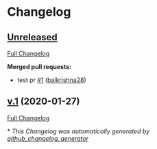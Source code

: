 # Changelog

## [Unreleased](https://github.com/balkrishna28/TestVersion/tree/HEAD)

[Full Changelog](https://github.com/balkrishna28/TestVersion/compare/v.1...HEAD)

**Merged pull requests:**

- test pr  [\#1](https://github.com/balkrishna28/TestVersion/pull/1) ([balkrishna28](https://github.com/balkrishna28))

## [v.1](https://github.com/balkrishna28/TestVersion/tree/v.1) (2020-01-27)

[Full Changelog](https://github.com/balkrishna28/TestVersion/compare/9bfa280d47cb7af4240631787612e49c003b3fbf...v.1)



\* *This Changelog was automatically generated by [github_changelog_generator](https://github.com/github-changelog-generator/github-changelog-generator)*
